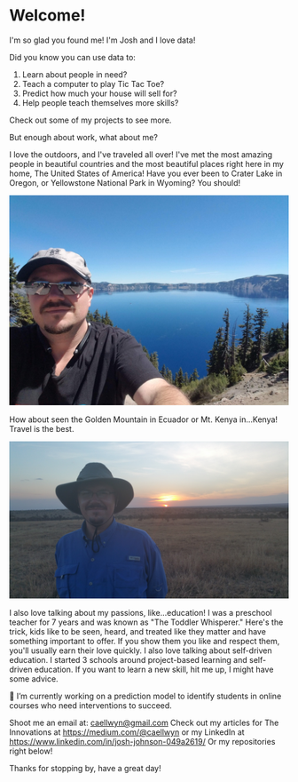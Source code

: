 # Welcome!
I'm so glad you found me!  I'm Josh and I love data!  

Did you know you can use data to:
1. Learn about people in need?
2. Teach a computer to play Tic Tac Toe?
3. Predict how much your house will sell for?
4. Help people teach themselves more skills?

Check out some of my projects to see more.

But enough about work, what about me?

I love the outdoors, and I've traveled all over!  I've met the most amazing people in beautiful countries and the most beautiful places right here in my home, The United States of America!  Have you ever been to Crater Lake in Oregon, or Yellowstone National Park in Wyoming?  You should!  

![Crater Lake](/pictures/crater_lake.jpg)

How about seen the Golden Mountain in Ecuador or Mt. Kenya in...Kenya!  Travel is the best.

![Kenya Sunrise](/pictures/kenya_sunrise.jpg)

I also love talking about my passions, like...education!  I was a preschool teacher for 7 years and was known as "The Toddler Whisperer."  Here's the trick, kids like to be seen, heard, and treated like they matter and have something important to offer.  If you show them you like and respect them, you'll usually earn their love quickly.  I also love talking about self-driven education.  I started 3 schools around project-based learning and self-driven education.  If you want to learn a new skill, hit me up, I might have some advice.


🔭 I’m currently working on a prediction model to identify students in online courses who need interventions to succeed.

Shoot me an email at: caellwyn@gmail.com
Check out my articles for The Innovations at https://medium.com/@caellwyn 
or my LinkedIn at https://www.linkedin.com/in/josh-johnson-049a2619/
Or my repositories right below!

Thanks for stopping by, have a great day!
